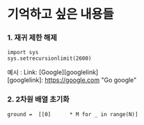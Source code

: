 # 기억하고 싶은 내용들

### 1. 재귀 제한 해제

    import sys    
    sys.setrecursionlimit(2600)

예시 : Link: [Google][googlelink]    
[googlelink]: https://google.com "Go google"

### 2. 2차원 배열 초기화
  
    ground =  [[0]      * M for _ in range(N)]

